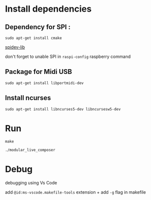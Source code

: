 # Install dependencies

## Dependency for SPI :

`sudo apt-get install cmake`

[spidev-lib](https://github.com/juthomas/spidev-lib)

don't forget to unable SPI in `raspi-config` raspberry command

## Package for Midi USB

`sudo apt-get install libportmidi-dev`

## Install ncurses

`sudo apt-get install libncurses5-dev libncursesw5-dev`

# Run 

`make`

`./modular_live_composer`

# Debug

debugging using Vs Code

add `@id:ms-vscode.makefile-tools` extension + add `-g` flag in makefile
